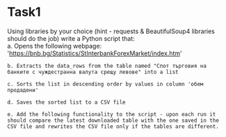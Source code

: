 # Task1 

Using libraries by your choice (hint - requests & BeautifulSoup4 libraries should do the job) write a Python script that:  
    a. Opens the following webpage: 'https://bnb.bg/Statistics/StInterbankForexMarket/index.htm'  

    b. Extracts the data_rows from the table named "Спот търговия на банките с чуждестранна валута срещу левове" into a list  

    c. Sorts the list in descending order by values in column 'обем продадени'  

    d. Saves the sorted list to a CSV file   

    e. Add the following functionality to the script - upon each run it should compare the latest downloaded table with the one saved in the CSV file and rewrites the CSV file only if the tables are different.  
